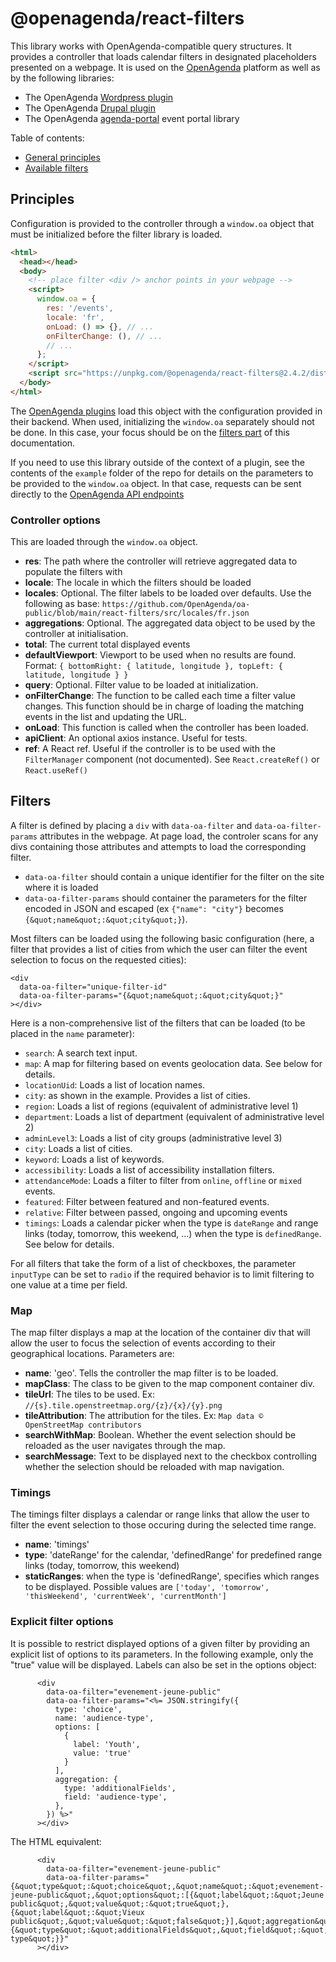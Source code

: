 # @openagenda/react-filters

This library works with OpenAgenda-compatible query structures. It provides a controller that loads calendar filters in designated placeholders presented on a webpage. It is used on the [OpenAgenda](https://openagenda.com) platform as well as by the following libraries:

 * The OpenAgenda [Wordpress plugin](https://fr.wordpress.org/plugins/openagenda/)
 * The OpenAgenda [Drupal plugin](https://www.drupal.org/project/openagenda)
 * The OpenAgenda [agenda-portal](https://www.npmjs.com/package/@openagenda/agenda-portal) event portal library

Table of contents:

 * [General principles](#principles)
 * [Available filters](#filters)

## Principles

Configuration is provided to the controller through a `window.oa` object that must be initialized before the filter library is loaded. 

```html
<html>
  <head></head>
  <body>
    <!-- place filter <div /> anchor points in your webpage -->
    <script>
      window.oa = {
        res: '/events',
        locale: 'fr',
        onLoad: () => {}, // ...
        onFilterChange: (), // ...
        // ...
      };
    </script>
    <script src="https://unpkg.com/@openagenda/react-filters@2.4.2/dist/main.js"></script>
  </body>
</html>
```

The [OpenAgenda plugins](https://developers.openagenda.com/tag/60-plugins/) load this object with the configuration provided in their backend. When used, initializing the `window.oa` separately should not be done. In this case, your focus should be on the [filters part](#filters) of this documentation.

If you need to use this library outside of the context of a plugin, see the contents of the `example` folder of the repo for details on the parameters to be provided to the `window.oa` object. In that case, requests can be sent directly to the [OpenAgenda API endpoints](https://developers.openagenda.com/10-lecture/)

### Controller options

This are loaded through the `window.oa` object.

 * **res**: The path where the controller will retrieve aggregated data to populate the filters with
 * **locale**: The locale in which the filters should be loaded
 * **locales**: Optional. The filter labels to be loaded over defaults. Use the following as base: `https://github.com/OpenAgenda/oa-public/blob/main/react-filters/src/locales/fr.json`
 * **aggregations**: Optional. The aggregated data object to be used by the controller at initialisation.
 * **total**: The current total displayed events
 * **defaultViewport**: Viewport to be used when no results are found. Format: `{ bottomRight: { latitude, longitude }, topLeft: { latitude, longitude } }`
 * **query**: Optional. Filter value to be loaded at initialization.
 * **onFilterChange**: The function to be called each time a filter value changes. This function should be in charge of loading the matching events in the list and updating the URL.
 * **onLoad**: This function is called when the controller has been loaded.
 * **apiClient**: An optional axios instance. Useful for tests.
 * **ref**: A React ref. Useful if the controller is to be used with the `FilterManager` component (not documented). See `React.createRef()` or `React.useRef()`

## Filters

A filter is defined by placing a `div` with `data-oa-filter` and `data-oa-filter-params` attributes in the webpage. At page load, the controler scans for any divs containing those attributes and attempts to load the corresponding filter.

 * `data-oa-filter` should contain a unique identifier for the filter on the site where it is loaded
 * `data-oa-filter-params` should container the parameters for the filter encoded in JSON and escaped (ex `{"name": "city"}` becomes `{&quot;name&quot;:&quot;city&quot;}`).

Most filters can be loaded using the following basic configuration (here, a filter that provides a list of cities from which the user can filter the event selection to focus on the requested cities):

```
<div
  data-oa-filter="unique-filter-id"
  data-oa-filter-params="{&quot;name&quot;:&quot;city&quot;}"
></div>
```

Here is a non-comprehensive list of the filters that can be loaded (to be placed in the `name` parameter):

 * `search`: A search text input.
 * `map`: A map for filtering based on events geolocation data. See below for details.
 * `locationUid`: Loads a list of location names.
 * `city`: as shown in the example. Provides a list of cities.
 * `region`: Loads a list of regions (equivalent of administrative level 1)
 * `department`: Loads a list of department (equivalent of administrative level 2)
 * `adminLevel3`: Loads a list of city groups (administrative level 3)
 * `city`: Loads a list of cities.
 * `keyword`: Loads a list of keywords.
 * `accessibility`: Loads a list of accessibility installation filters.
 * `attendanceMode`: Loads a filter to filter from `online`, `offline` or `mixed` events.
 * `featured`: Filter between featured and non-featured events.
 * `relative`: Filter between passed, ongoing and upcoming events
 * `timings`: Loads a calendar picker when the type is `dateRange` and range links (today, tomorrow, this weekend, ...) when the type is `definedRange`. See below for details.

For all filters that take the form of a list of checkboxes, the parameter `inputType` can be set to `radio` if the required behavior is to limit filtering to one value at a time per field.

### Map

The map filter displays a map at the location of the container div that will allow the user to focus the selection of events according to their geographical locations. Parameters are:

 * **name**: 'geo'. Tells the controller the map filter is to be loaded.
 * **mapClass**: The class to be given to the map component container div.
 * **tileUrl**: The tiles to be used. Ex: `//{s}.tile.openstreetmap.org/{z}/{x}/{y}.png`
 * **tileAttribution**: The attribution for the tiles. Ex: `Map data © OpenStreetMap contributors`
 * **searchWithMap**: Boolean. Whether the event selection should be reloaded as the user navigates through the map.
 * **searchMessage**: Text to be displayed next to the checkbox controlling whether the selection should be reloaded with map navigation.

### Timings

The timings filter displays a calendar or range links that allow the user to filter the event selection to those occuring during the selected time range.

 * **name**: 'timings'
 * **type**: 'dateRange' for the calendar, 'definedRange' for predefined range links (today, tomorrow, this weekend)
 * **staticRanges**: when the type is 'definedRange', specifies which ranges to be displayed. Possible values are `['today', 'tomorrow', 'thisWeekend', 'currentWeek', 'currentMonth']`

### Explicit filter options

It is possible to restrict displayed options of a given filter by providing an explicit list of options to its parameters. In the following example, only the "true" value will be displayed. Labels can also be set in the options object:

```
      <div
        data-oa-filter="evenement-jeune-public"
        data-oa-filter-params="<%= JSON.stringify({
          type: 'choice',
          name: 'audience-type',
          options: [
            {
              label: 'Youth',
              value: 'true'
            }
          ],
          aggregation: {
            type: 'additionalFields',
            field: 'audience-type',
          },
        }) %>"
      ></div>
```

The HTML equivalent:

```
      <div
        data-oa-filter="evenement-jeune-public"
        data-oa-filter-params="{&quot;type&quot;:&quot;choice&quot;,&quot;name&quot;:&quot;evenement-jeune-public&quot;,&quot;options&quot;:[{&quot;label&quot;:&quot;Jeune public&quot;,&quot;value&quot;:&quot;true&quot;},{&quot;label&quot;:&quot;Vieux public&quot;,&quot;value&quot;:&quot;false&quot;}],&quot;aggregation&quot;:{&quot;type&quot;:&quot;additionalFields&quot;,&quot;field&quot;:&quot;audience-type&quot;}}"
      ></div>
```